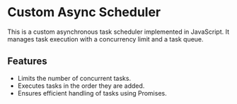 # Custom Async Scheduler

This is a custom asynchronous task scheduler implemented in JavaScript. It manages task execution with a concurrency limit and a task queue.

## Features
- Limits the number of concurrent tasks.
- Executes tasks in the order they are added.
- Ensures efficient handling of tasks using Promises.

